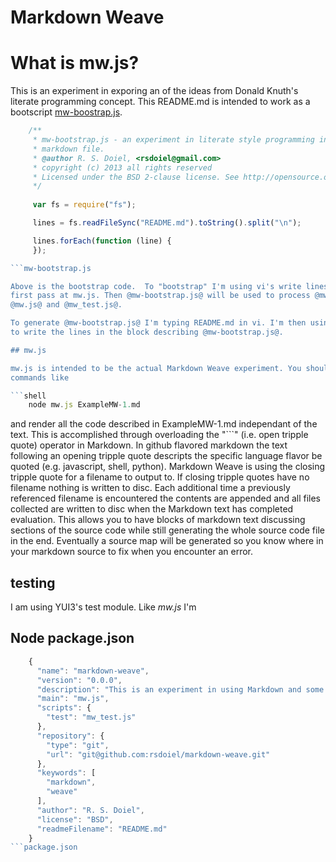Markdown Weave
==============

# What is mw.js?

This is an experiment in exporing an of the ideas from  Donald Knuth's 
literate programming concept. This README.md is intended to work as a
bootscript [mw-boostrap.js](mw-boostrap.js).

```JavaScript
    /**
     * mw-bootstrap.js - an experiment in literate style programming in a 
     * markdown file.
     * @author R. S. Doiel, <rsdoiel@gmail.com>
     * copyright (c) 2013 all rights reserved
     * Licensed under the BSD 2-clause license. See http://opensource.org/licenses/BSD-2-Clause
     */
     
     var fs = require("fs");

     lines = fs.readFileSync("README.md").toString().split("\n");

     lines.forEach(function (line) {
     });

```mw-bootstrap.js

Above is the bootstrap code.  To "bootstrap" I'm using vi's write lines command to generate the
first pass at mw.js. Then @mw-bootstrap.js@ will be used to process @mw.md@ and generate 
@mw.js@ and @mw_test.js@.

To generate @mw-bootstrap.js@ I'm typing README.md in vi. I'm then using the write command
to write the lines in the block describing @mw-bootstrap.js@.

## mw.js

mw.js is intended to be the actual Markdown Weave experiment. You should be able to run
commands like

```shell
    node mw.js ExampleMW-1.md
```

and render all the code described in ExampleMW-1.md independant of the text.  This is accomplished
through overloading the "```" (i.e. open tripple quote) operator in Markdown. In github flavored
markdown the text following an opening tripple quote descripts the specific language flavor be
quoted (e.g. javascript, shell, python). Markdown Weave is using the closing tripple quote
for a filename to output to. If closing tripple quotes have no filename nothing is written
to disc. Each additional time a previously referenced filename is encountered the contents
are appended and all files collected are written to disc when the Markdown text has completed
evaluation.  This allows you to have blocks of markdown text discussing sections of the source
code while still generating the whole source code file in the end. Eventually a source map will
be generated so you know where in your markdown source to fix when you encounter an error.




## testing

I am using YUI3's test module. Like _mw.js_ I'm 

## Node package.json

```JavaScript
    {
      "name": "markdown-weave",
      "version": "0.0.0",
      "description": "This is an experiment in using Markdown and some concepts from Donald Knuth's literate programming.",
      "main": "mw.js",
      "scripts": {
        "test": "mw_test.js"
      },
      "repository": {
        "type": "git",
        "url": "git@github.com:rsdoiel/markdown-weave.git"
      },
      "keywords": [
        "markdown",
        "weave"
      ],
      "author": "R. S. Doiel",
      "license": "BSD",
      "readmeFilename": "README.md"
    }
```package.json
